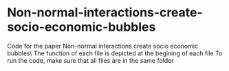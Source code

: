 # Non-normal-interactions-create-socio-economic-bubbles
Code for the paper Non-normal interactions create socio economic bubbles\\
The function of each file is depicted at the begining of each file
To run the code, make sure that all files are in the same folder
